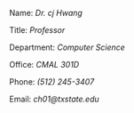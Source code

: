 Name: _Dr. cj Hwang_

Title: _Professor_

Department: _Computer Science_

Office: _CMAL 301D_

Phone: _(512) 245-3407_

Email: _ch01@txstate.edu_

